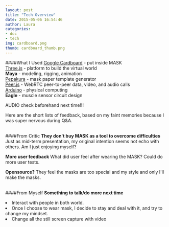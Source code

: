 ```yaml
---
layout: post
title: "Tech Overview"
date: 2015-05-06 16:54:46
author: Laura
categories: 
- doc
- tech
img: cardboard.png
thumb: cardboard_thumb.png
---
```


####What I Used
[Google Cardboard][gg] - put inside MASK<br>
[Three.js][threejs] - platform to build the virtual world<br>
<b>Maya</b> - modeling, rigging, animation<br>
[Pepakura][pepa] - mask paper template generator<br>
[Peer.js][peer] - WebRTC peer-to-peer data, video, and audio calls<br>
[Arduino][arduino] - physical computing<br>
<b>Eagle</b> - muscle sensor circuit design<br>

<!--more-->
AUDIO check beforehand next time!!! 

Here are the short lists of feedback, based on my faint memories because I was super nervous during Q&A.
<br>
<br>

####From Critic
<b>They don't buy MASK as a tool to overcome difficulties</b>
Just as mid-term presentation, my original intention seems not echo with others. Am I just enjoying myself?

<b>More user feedback</b>
What did user feel after wearing the MASK? Could do more user tests.

<b>Opensource?</b>
They feel the masks are too special and my style and only I'll make the masks.
<br>
<br>


####From Myself
<b>Something to talk/do more next time</b>
<li>Interact with people in both world.</li>
<li>Once I choose to wear mask, I decide to stay and deal with it, and try to change my mindset.</li>
<li>Change all the still screen capture with video</li>

[gg]: https://www.google.com/get/cardboard/
[threejs]: http://threejs.org/
[peer]: http://peerjs.com/
[pepa]: http://www.tamasoft.co.jp/pepakura-en/
[arduino]: 	http://www.arduino.cc/
